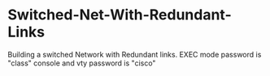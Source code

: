# Switched-Net-With-Redundant-Links
Building a switched Network with Redundant links.  EXEC mode password is "class" console and vty password is "cisco"
